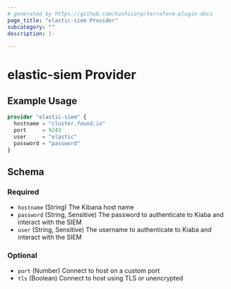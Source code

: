 ```yaml
---
# generated by https://github.com/hashicorp/terraform-plugin-docs
page_title: "elastic-siem Provider"
subcategory: ""
description: |-
  
---
```


# elastic-siem Provider



## Example Usage

```terraform
provider "elastic-siem" {
  hostname = "cluster.found.io"
  port     = 9243
  user     = "elastic"
  password = "password"
}
```

<!-- schema generated by tfplugindocs -->
## Schema

### Required

- `hostname` (String) The Kibana host name
- `password` (String, Sensitive) The password to authenticate to Kiaba and interact with the SIEM
- `user` (String, Sensitive) The username to authenticate to Kiaba and interact with the SIEM

### Optional

- `port` (Number) Connect to host on a custom port
- `tls` (Boolean) Connect to host using TLS or unencrypted
